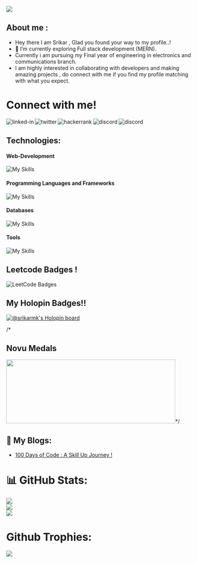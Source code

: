 ![](https://komarev.com/ghpvc/?username=srikarmk&color=blueviolet&plastic)

## About me :

- Hey there I am Srikar , Glad you found your way to my profile..!
- 🔭 I’m currently exploring Full stack development (MERN).
- Currently i am pursuing my Final year of engineering in electronics and communications branch.  
- I am highly interested in collaborating with developers and making amazing projects , do connect with me if you find my profile matching with what you expect.<br/>
<h1>Connect with me!</h1>
<a href=https://www.linkedin.com/in/srikarmk/><img align="left" alt="linked-in" src="https://img.shields.io/badge/linkedin-%230077B5.svg?&style=for-the-badge&logo=linkedin&logoColor=white" /></a>
<a href=https://twitter.com/Srikarismad><img align="left" alt="twitter" src="https://img.shields.io/badge/twitter-%231DA1F2.svg?&style=for-the-badge&logo=twitter&logoColor=white" /></a>
<a href=https://www.hackerrank.com/srikarmks><img align="left" alt="hackerrank" src="https://img.shields.io/badge/-Hackerrank-2EC866?style=for-the-badge&logo=HackerRank&logoColor=white" /></a>
<a href=https://discord.com/users/532540348375760945><img align="left" alt="discord" src="https://img.shields.io/badge/Discord-7289DA?style=for-the-badge&logo=discord&logoColor=white" /></a>  
<a href=https://leetcode.com/Srikarmk/><img align="left" alt="discord" src="https://img.shields.io/badge/-LeetCode-FFA116?style=for-the-badge&logo=LeetCode&logoColor=black" /></a>  
<br>

## Technologies:

#### Web-Development
![My Skills](https://skillicons.dev/icons?i=html,css,js,bootstrap,tailwindcss,materialui,jquery,react,redux,nodejs,expressjs,next,threejs)
#### Programming Languages and Frameworks
![My Skills](https://skillicons.dev/icons?i=c,cpp,java,python,go,flask,django,rust,solidity)
#### Databases
![My Skills](https://skillicons.dev/icons?i=mysql,mongodb,postgresql,redis,firebase,supabase)
#### Tools
![My Skills](https://skillicons.dev/icons?i=vscode,postman,git,github,docker,ai,blender)

## Leetcode Badges !
![LeetCode Badges](https://leetcode-badge-showcase.vercel.app/api?username=Srikarmk&theme=dracula)



## My Holopin Badges!! 
[![@srikarmk's Holopin board](https://holopin.io/api/user/board?user=srikarmk)](https://holopin.io/@srikarmk)

/*
## Novu Medals 
<a href="https://novu.co/contributors/Srikarmk/"><img src="https://contributors.novu.co/profiles/Srikarmk-small.jpg" height="170" width="450" alt="" /></a>*/

## 📝 My Blogs:

- <a href="https://srikarmk.hashnode.dev/100-days-of-code-a-skill-up-journey">100 Days of Code : A Skill Up Journey !</a>


# 📊 GitHub Stats:
![](https://github-readme-stats.vercel.app/api?username=srikarmk&theme=tokyonight&hide_border=false&include_all_commits=true&count_private=true)<br/>
![](https://github-readme-streak-stats.herokuapp.com/?user=srikarmk&theme=tokyonight&hide_border=false)<br/>
![](https://github-readme-stats.vercel.app/api/top-langs/?username=srikarmk&theme=tokyonight&hide_border=false&include_all_commits=true&count_private=true&layout=compact)
# Github Trophies:
![](https://github-profile-trophy.vercel.app/?username=srikarmk&theme=radical&no-frame=false&no-bg=true&margin-w=4)
